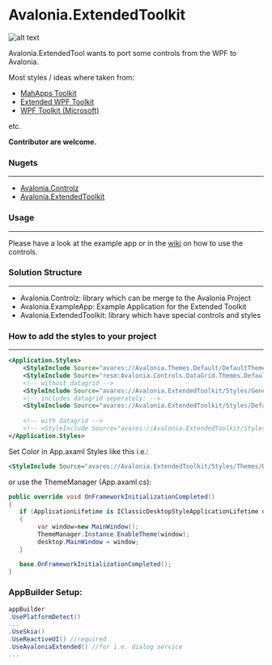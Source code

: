 

# Avalonia.ExtendedToolkit


![alt text](github/Images/Avalonia.ExampleApp-Overview.gif "Main application")   



Avalonia.ExtendedTool wants to port some controls from the WPF to Avalonia.

Most styles / ideas where taken from:

- [MahApps Toolkit](https://github.com/MahApps/MahApps.Metro) 
- [Extended WPF Toolkit](https://github.com/xceedsoftware/wpftoolkit)
- [WPF Toolkit (Microsoft)](https://github.com/dotnet/wpf)

etc.

**Contributor are welcome.**

### Nugets
------

- [Avalonia.Controlz](https://www.nuget.org/packages/mameolan.Avalonia.Controlz/)
- [Avalonia.ExtendedToolkit](https://www.nuget.org/packages/mameolan.Avalonia.ExtendedToolkit/)


### Usage
------
Please have a look at the example app or in the [wiki](https://github.com/mameolan/Avalonia.ExtendedToolkit/wiki) on how to use the controls.

### Solution Structure

------

- Avalonia.Controlz: library which can be merge to the Avalonia Project 
- Avalonia.ExampleApp: Example Application for the Extended Toolkit
- Avalonia.ExtendedToolkit: library which have special controls and styles



### How to add the styles to your project

------

```xml	
<Application.Styles>
	<StyleInclude Source="avares://Avalonia.Themes.Default/DefaultTheme.axaml"/>
	<StyleInclude Source="resm:Avalonia.Controls.DataGrid.Themes.Default.xaml?assembly=Avalonia.Controls.DataGrid" />
	<!-- without datagrid -->
    <StyleInclude Source="avares://Avalonia.ExtendedToolkit/Styles/Generic.axaml"/>
    <!-- includes datagrid seperately: -->
    <StyleInclude Source="avares://Avalonia.ExtendedToolkit/Styles/Default.Datagrid.axaml"/>
    
    <!-- with datagrid -->
    <!-- <StyleInclude Source="avares://Avalonia.ExtendedToolkit/Styles/Generic.All.axaml"/> -->
</Application.Styles>

```

Set Color in App.axaml Styles like this i.e.:

```xml
<StyleInclude Source="avares://Avalonia.ExtendedToolkit/Styles/Themes/Dark.Blue.axaml"/>
```

or use the ThemeManager (App.axaml.cs):

```cs
public override void OnFrameworkInitializationCompleted()
{
   if (ApplicationLifetime is IClassicDesktopStyleApplicationLifetime desktop)
   {
        var window=new MainWindow();
		ThemeManager.Instance.EnableTheme(window);
        desktop.MainWindow = window;
   }

   base.OnFrameworkInitializationCompleted();
}
```

### AppBuilder Setup:

```cs
appBuilder
.UsePlatformDetect()
...
.UseSkia()
.UseReactiveUI() //required
.UseAvaloniaExtended() //for i.e. dialog service
...
```

